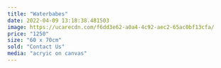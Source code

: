 ```yaml
---
title: "Waterbabes"
date: 2022-04-09 13:18:38.481503
image: https://ucarecdn.com/f6dd3e62-a0a4-4c92-aec2-65ac0bf13cfa/
price: "1250"
size: "60 x 70cm"
sold: "Contact Us"
media: "acryic on canvas"
---
```


